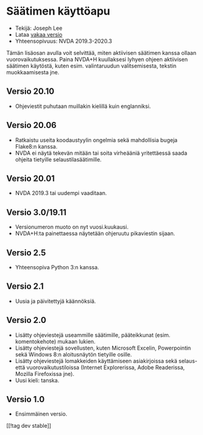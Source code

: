 # Säätimen käyttöapu #

* Tekijä: Joseph Lee
* Lataa [vakaa versio][1]
* Yhteensopivuus: NVDA 2019.3-2020.3

Tämän lisäosan avulla voit selvittää, miten aktiivisen säätimen kanssa
ollaan vuorovaikutuksessa.  Paina NVDA+H kuullaksesi lyhyen ohjeen
aktiivisen säätimen käytöstä, kuten esim. valintaruudun valitsemisesta,
tekstin muokkaamisesta jne.

## Versio 20.10

* Ohjeviestit puhutaan muillakin kielillä kuin englanniksi.

## Versio 20.06

* Ratkaistu useita koodaustyylin ongelmia sekä mahdollisia bugeja Flake8:n
  kanssa.
* NVDA ei näytä tekevän mitään tai soita virheääniä yritettäessä saada
  ohjeita tietyille selaustilasäätimille.

## Versio 20.01

* NVDA 2019.3 tai uudempi vaaditaan.

## Versio 3.0/19.11

* Versionumeron muoto on nyt vuosi.kuukausi.
* NVDA+H:ta painettaessa näytetään ohjeruutu pikaviestin sijaan.

## Versio 2.5

* Yhteensopiva Python 3:n kanssa.

## Versio 2.1

* Uusia ja päivitettyjä käännöksiä.

## Versio 2.0

* Lisätty ohjeviestejä useammille säätimille, pääteikkunat
  (esim. komentokehote) mukaan lukien.
* Lisätty ohjeviestejä sovellusten, kuten Microsoft Excelin, Powerpointin
  sekä Windows 8:n aloitusnäytön tietyille osille.
* Lisätty ohjeviestejä lomakkeiden käyttämiseen asiakirjoissa sekä selaus-
  että vuorovaikutustiloissa (Internet Explorerissa, Adobe Readerissa,
  Mozilla Firefoxissa jne).
* Uusi kieli: tanska.

## Versio 1.0

* Ensimmäinen versio.

[[!tag dev stable]]

[1]: https://addons.nvda-project.org/files/get.php?file=cua

[2]: https://addons.nvda-project.org/files/get.php?file=cua-dev
